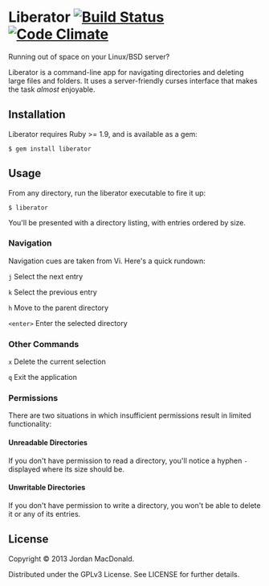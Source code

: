 # Liberator [![Build Status](https://travis-ci.org/jmacdonald/liberator.png)](https://travis-ci.org/jmacdonald/liberator) [![Code Climate](https://codeclimate.com/github/jmacdonald/liberator.png)](https://codeclimate.com/github/jmacdonald/liberator)

Running out of space on your Linux/BSD server?

Liberator is a command-line app for navigating directories and deleting large files and folders. It uses a server-friendly curses interface that makes the task _almost_ enjoyable.

## Installation

Liberator requires Ruby >= 1.9, and is available as a gem:

```
$ gem install liberator
```

## Usage

From any directory, run the liberator executable to fire it up:

```
$ liberator
```

You'll be presented with a directory listing, with entries ordered by size.

### Navigation

Navigation cues are taken from Vi. Here's a quick rundown:

`j` Select the next entry

`k` Select the previous entry

`h` Move to the parent directory

`<enter>` Enter the selected directory

### Other Commands

`x` Delete the current selection

`q` Exit the application

### Permissions

There are two situations in which insufficient permissions result in limited functionality:

#### Unreadable Directories

If you don't have permission to read a directory, you'll notice a hyphen `-` displayed where its size should be.

#### Unwritable Directories

If you don't have permission to write a directory, you won't be able to delete it or any of its entries.

## License
Copyright &copy; 2013 Jordan MacDonald.

Distributed under the GPLv3 License. See LICENSE for further details.
